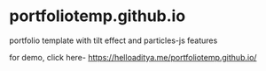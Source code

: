 # portfoliotemp.github.io
portfolio template with tilt effect and particles-js features


for demo, click here-
https://helloaditya.me/portfoliotemp.github.io/

